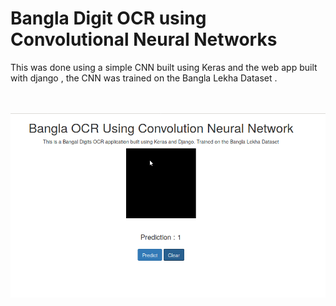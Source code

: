 # Bangla Digit OCR using Convolutional Neural Networks

This was done using a simple CNN built using Keras and the web app built with django , the CNN was trained on the Bangla Lekha Dataset . 

<br><br>
<img src="app.gif"></img>
